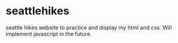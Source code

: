 # seattlehikes
seattle hikes website to practice and display my html and css. Will implement javascript in the future.
